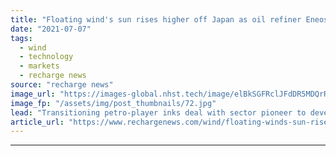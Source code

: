 ```yaml
---
title: "Floating wind's sun rises higher off Japan as oil refiner Eneos ties up with BW Ideol"
date: "2021-07-07"
tags: 
  - wind
  - technology
  - markets
  - recharge news
source: "recharge news"
image_url: "https://images-global.nhst.tech/image/elBkSGFRclJFdDR5MDQrR2VzbjJVZUZDK043Q1RPc3JuNHhFUFEyZFJtQT0=/nhst/binary/cc78551bc6909923d78e1efc2bcdb04f"
image_fp: "/assets/img/post_thumbnails/72.jpg"
lead: "Transitioning petro-player inks deal with sector pioneer to develop commercial-scale deepwater project using 'damping pool' platform design"
article_url: "https://www.rechargenews.com/wind/floating-winds-sun-rises-higher-off-japan-as-oil-refiner-eneos-ties-up-with-bw-ideol/2-1-1036502"
---
```


---
